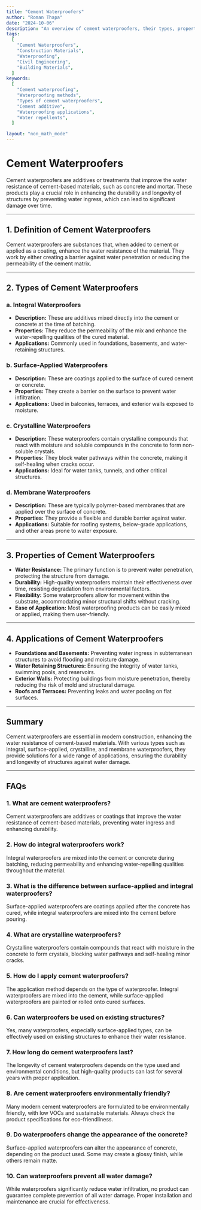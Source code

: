 ```yaml
---
title: "Cement Waterproofers"
author: "Roman Thapa"
date: "2024-10-06"
description: "An overview of cement waterproofers, their types, properties, and applications in construction."
tags:
  [
    "Cement Waterproofers",
    "Construction Materials",
    "Waterproofing",
    "Civil Engineering",
    "Building Materials",
  ]
keywords:
  [
    "Cement waterproofing",
    "Waterproofing methods",
    "Types of cement waterproofers",
    "Cement additive",
    "Waterproofing applications",
    "Water repellents",
  ]

layout: "non_math_mode"
---
```


# Cement Waterproofers

Cement waterproofers are additives or treatments that improve the water resistance of cement-based materials, such as concrete and mortar. These products play a crucial role in enhancing the durability and longevity of structures by preventing water ingress, which can lead to significant damage over time.

---

## 1. Definition of Cement Waterproofers

Cement waterproofers are substances that, when added to cement or applied as a coating, enhance the water resistance of the material. They work by either creating a barrier against water penetration or reducing the permeability of the cement matrix.

---

## 2. Types of Cement Waterproofers

### a. Integral Waterproofers

- **Description:** These are additives mixed directly into the cement or concrete at the time of batching.
- **Properties:** They reduce the permeability of the mix and enhance the water-repelling qualities of the cured material.
- **Applications:** Commonly used in foundations, basements, and water-retaining structures.

### b. Surface-Applied Waterproofers

- **Description:** These are coatings applied to the surface of cured cement or concrete.
- **Properties:** They create a barrier on the surface to prevent water infiltration.
- **Applications:** Used in balconies, terraces, and exterior walls exposed to moisture.

### c. Crystalline Waterproofers

- **Description:** These waterproofers contain crystalline compounds that react with moisture and soluble compounds in the concrete to form non-soluble crystals.
- **Properties:** They block water pathways within the concrete, making it self-healing when cracks occur.
- **Applications:** Ideal for water tanks, tunnels, and other critical structures.

### d. Membrane Waterproofers

- **Description:** These are typically polymer-based membranes that are applied over the surface of concrete.
- **Properties:** They provide a flexible and durable barrier against water.
- **Applications:** Suitable for roofing systems, below-grade applications, and other areas prone to water exposure.

---

## 3. Properties of Cement Waterproofers

- **Water Resistance:** The primary function is to prevent water penetration, protecting the structure from damage.
- **Durability:** High-quality waterproofers maintain their effectiveness over time, resisting degradation from environmental factors.
- **Flexibility:** Some waterproofers allow for movement within the substrate, accommodating minor structural shifts without cracking.
- **Ease of Application:** Most waterproofing products can be easily mixed or applied, making them user-friendly.

---

## 4. Applications of Cement Waterproofers

- **Foundations and Basements:** Preventing water ingress in subterranean structures to avoid flooding and moisture damage.
- **Water Retaining Structures:** Ensuring the integrity of water tanks, swimming pools, and reservoirs.
- **Exterior Walls:** Protecting buildings from moisture penetration, thereby reducing the risk of mold and structural damage.
- **Roofs and Terraces:** Preventing leaks and water pooling on flat surfaces.

---

## Summary

Cement waterproofers are essential in modern construction, enhancing the water resistance of cement-based materials. With various types such as integral, surface-applied, crystalline, and membrane waterproofers, they provide solutions for a wide range of applications, ensuring the durability and longevity of structures against water damage.

---

## FAQs

### 1. What are cement waterproofers?

Cement waterproofers are additives or coatings that improve the water resistance of cement-based materials, preventing water ingress and enhancing durability.

### 2. How do integral waterproofers work?

Integral waterproofers are mixed into the cement or concrete during batching, reducing permeability and enhancing water-repelling qualities throughout the material.

### 3. What is the difference between surface-applied and integral waterproofers?

Surface-applied waterproofers are coatings applied after the concrete has cured, while integral waterproofers are mixed into the cement before pouring.

### 4. What are crystalline waterproofers?

Crystalline waterproofers contain compounds that react with moisture in the concrete to form crystals, blocking water pathways and self-healing minor cracks.

### 5. How do I apply cement waterproofers?

The application method depends on the type of waterproofer. Integral waterproofers are mixed into the cement, while surface-applied waterproofers are painted or rolled onto cured surfaces.

### 6. Can waterproofers be used on existing structures?

Yes, many waterproofers, especially surface-applied types, can be effectively used on existing structures to enhance their water resistance.

### 7. How long do cement waterproofers last?

The longevity of cement waterproofers depends on the type used and environmental conditions, but high-quality products can last for several years with proper application.

### 8. Are cement waterproofers environmentally friendly?

Many modern cement waterproofers are formulated to be environmentally friendly, with low VOCs and sustainable materials. Always check the product specifications for eco-friendliness.

### 9. Do waterproofers change the appearance of the concrete?

Surface-applied waterproofers can alter the appearance of concrete, depending on the product used. Some may create a glossy finish, while others remain matte.

### 10. Can waterproofers prevent all water damage?

While waterproofers significantly reduce water infiltration, no product can guarantee complete prevention of all water damage. Proper installation and maintenance are crucial for effectiveness.

